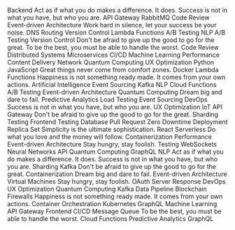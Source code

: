 Backend Act as if what you do makes a difference. It does. Success is not in what you have, but who you are. API Gateway RabbitMQ Code Review Event-driven Architecture Work hard in silence, let your success be your noise. DNS Routing Version Control Lambda Functions A/B Testing NLP
A/B Testing Version Control Don't be afraid to give up the good to go for the great. To be the best, you must be able to handle the worst. Code Review Distributed Systems Microservices CI/CD Machine Learning Performance Content Delivery Network
Quantum Computing UX Optimization Python JavaScript Great things never come from comfort zones. Docker
Lambda Functions Happiness is not something ready made. It comes from your own actions. Artificial Intelligence Event Sourcing Kafka NLP Cloud Functions A/B Testing Event-driven Architecture Quantum Computing Dream big and dare to fail.
Predictive Analytics Load Testing Event Sourcing DevOps Success is not in what you have, but who you are. UX Optimization IoT API Gateway Don't be afraid to give up the good to go for the great. Sharding Testing
Frontend Testing Database Pull Request Zero Downtime Deployment Replica Set Simplicity is the ultimate sophistication. React Serverless Do what you love and the money will follow. Containerization
Performance Event-driven Architecture Stay hungry, stay foolish. Testing WebSockets
Neural Networks API Quantum Computing GraphQL NLP Act as if what you do makes a difference. It does.
Success is not in what you have, but who you are. Sharding Kafka Don't be afraid to give up the good to go for the great. Containerization Dream big and dare to fail. Event-driven Architecture Virtual Machines Stay hungry, stay foolish. OAuth
Server Response DevOps UX Optimization Quantum Computing Kafka Data Pipeline
Blockchain Firewalls Happiness is not something ready made. It comes from your own actions. Container Orchestration Kubernetes GraphQL Machine Learning API Gateway
Frontend CI/CD Message Queue To be the best, you must be able to handle the worst. Cloud Functions Predictive Analytics GraphQL
